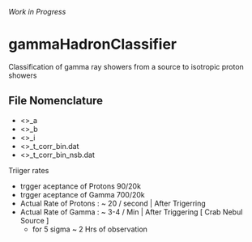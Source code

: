 *Work in Progress*

# gammaHadronClassifier
Classification of gamma ray showers from a source to isotropic proton showers 

## File Nomenclature 
- <>_a
- <>_b
- <>_i
- <>_t_corr_bin.dat
- <>_t_corr_bin_nsb.dat

Triiger rates 
 - trgger aceptance of Protons 90/20k
 - trgger aceptance of Gamma 700/20k
 - Actual Rate of Protons : ~ 20 / second  | After Trigerring
 - Actual Rate of Gamma   : ~ 3-4 / Min    | After Triggering  [ Crab Nebul Source ]
      -  for 5 sigma ~ 2 Hrs of observation 


